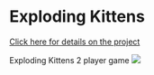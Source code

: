 # Exploding Kittens
[Click here for details on the project](https://github.com/mdcoxe/explodingkittens/blob/master/project-worksheet.md)

Exploding Kittens 2 player game
![](https://imgur.com/iLt4zzl.png)


